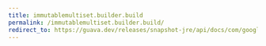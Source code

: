 ```yaml
---
title: immutablemultiset.builder.build
permalink: /immutablemultiset.builder.build/
redirect_to: https://guava.dev/releases/snapshot-jre/api/docs/com/google/common/collect/ImmutableMultiset.Builder.html#build--
---
```

